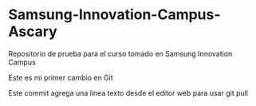 # Samsung-Innovation-Campus-Ascary
Repositorio de prueba para el curso tomado en Samsung Innovation Campus 

Este es mi primer cambio en Git

Este commit agrega una linea texto desde el editor web para usar git pull

